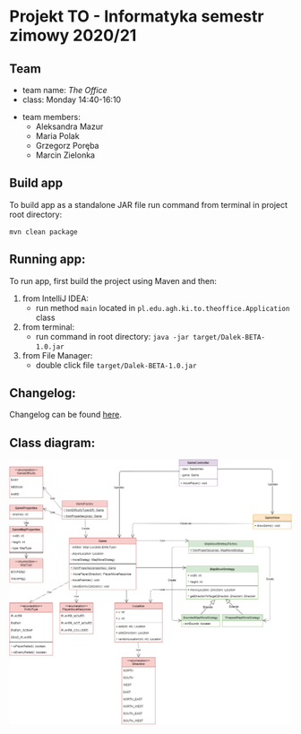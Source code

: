 # Projekt TO - Informatyka semestr zimowy 2020/21

## Team

- team name: *The Office*
- class: Monday 14:40-16:10
+ team members:
    - Aleksandra Mazur
    - Maria Polak
    - Grzegorz Poręba
    - Marcin Zielonka
    
## Build app

To build app as a standalone JAR file run command from terminal in project root directory:
```text
mvn clean package
```

## Running app:

To run app, first build the project using Maven and then:

1. from IntelliJ IDEA:
    - run method `main` located in `pl.edu.agh.ki.to.theoffice.Application` class
2. from terminal:
    - run command in root directory: `java -jar target/Dalek-BETA-1.0.jar`
3. from File Manager:
    - double click file `target/Dalek-BETA-1.0.jar`

## Changelog:

Changelog can be found [here](https://docs.google.com/document/d/1rmfYHm8JFct24NW3hj8J_BrBJKJ0DGZ0rRZJjOyJvv0/edit?usp=sharing ).


## Class diagram:

![Alt text](diagrams/ClassDiagram.png?raw=true)

    
    
    
